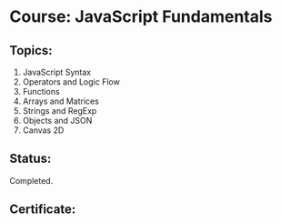 # Course: JavaScript Fundamentals

## Topics:
01. JavaScript Syntax
02. Operators and Logic Flow
03. Functions
04. Arrays and Matrices
05. Strings and RegExp
06. Objects and JSON
07. Canvas 2D

## Status:
Completed.

## Certificate:

